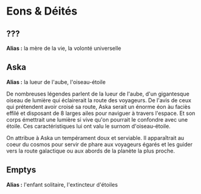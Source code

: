 # Eons & Déités

## ???
**Alias :** la mère de la vie, la volonté universelle

## Aska
**Alias :** la lueur de l'aube, l'oiseau-étoile

De nombreuses légendes parlent de la lueur de l'aube, d'un gigantesque oiseau de lumière qui éclairerait la route des voyageurs.
De l'avis de ceux qui prétendent avoir croisé sa route, Aska serait un énorme éon àu faciès effilé et disposant de 8 larges ailes pour naviguer à travers l'espace. Et son corps émettrait une lumière si vive qu'on pourrait le confondre avec une étoile. Ces caractéristiques lui ont valu le surnom d'oiseau-étoile. 

On attribue à Aska un tempérament doux et serviable. Il apparaîtrait au coeur du cosmos pour servir de phare aux voyageurs égarés et les guider vers la route galactique ou aux abords de la planète la plus proche.

## Emptys
**Alias :** l'enfant solitaire, l'extincteur d'étoiles